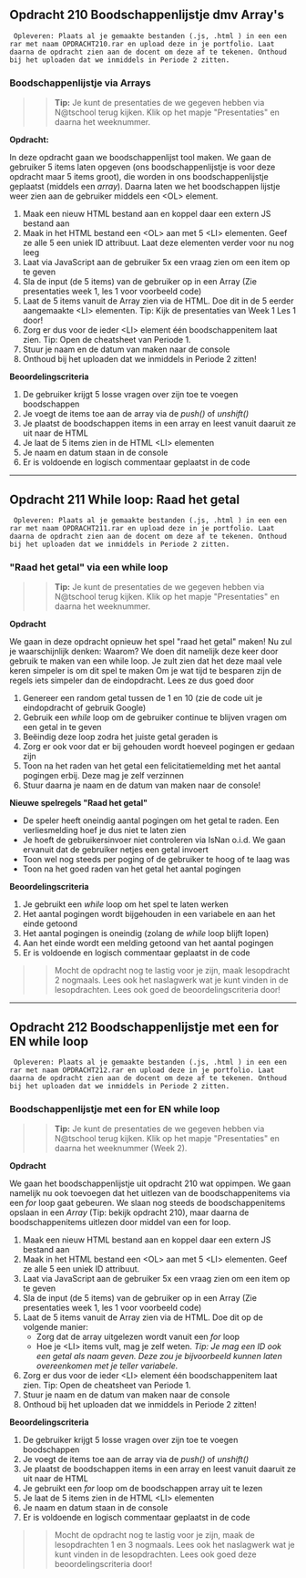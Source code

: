 ## Opdracht 210 Boodschappenlijstje dmv Array's

`` Opleveren: Plaats al je gemaakte bestanden (.js, .html ) in een een rar met naam OPDRACHT210.rar en upload deze in je portfolio. Laat daarna de opdracht zien aan de docent om deze af te tekenen. Onthoud bij het uploaden dat we inmiddels in Periode 2 zitten.``

### Boodschappenlijstje via Arrays

>> **Tip:** Je kunt de presentaties de we gegeven hebben via N@tschool terug kijken. Klik op het mapje "Presentaties" en daarna het weeknummer.

**Opdracht:**

In deze opdracht gaan we boodschappenlijst tool maken. We gaan de gebruiker 5 items laten opgeven (ons boodschappenlijstje is voor deze opdracht maar 5 items groot), die worden in ons boodschappenlijstje geplaatst (middels een *array*).
Daarna laten we het boodschappen lijstje weer zien aan de gebruiker middels een &lt;OL&gt; element.

1. Maak een nieuw HTML bestand aan en koppel daar een extern JS bestand aan
2. Maak in het HTML bestand een &lt;OL&gt; aan met 5 &lt;LI&gt; elementen. Geef ze alle 5 een uniek ID attribuut. Laat deze elementen verder voor nu nog leeg
2. Laat via JavaScript aan de gebruiker 5x een vraag zien om een item op te geven
3. Sla de input (de 5 items) van de gebruiker op in een Array (Zie presentaties week 1, les 1 voor voorbeeld code)
4. Laat de 5 items vanuit de Array zien via de HTML. Doe dit in de 5 eerder aangemaakte &lt;LI&gt; elementen. Tip: Kijk de presentaties van Week 1 Les 1 door!
5. Zorg er dus voor de ieder &lt;LI&gt; element één boodschappenitem laat zien. Tip: Open de cheatsheet van Periode 1.
5. Stuur je naam en de datum van maken naar de console
6. Onthoud bij het uploaden dat we inmiddels in Periode 2 zitten!

**Beoordelingscriteria**
1. De gebruiker krijgt 5 losse vragen over zijn toe te voegen boodschappen
1. Je voegt de items toe aan de array via de *push()* of *unshift()*
2. Je plaatst de boodschappen items in een array en leest vanuit daaruit ze uit naar de HTML
3. Je laat de 5 items zien in de HTML &lt;LI&gt; elementen
4. Je naam en datum staan in de console
5. Er is voldoende en logisch commentaar geplaatst in de code

---

## Opdracht 211 While loop: Raad het getal

`` Opleveren: Plaats al je gemaakte bestanden (.js, .html ) in een een rar met naam OPDRACHT211.rar en upload deze in je portfolio. Laat daarna de opdracht zien aan de docent om deze af te tekenen. Onthoud bij het uploaden dat we inmiddels in Periode 2 zitten.``

### "Raad het getal" via een while loop

>> **Tip:** Je kunt de presentaties de we gegeven hebben via N@tschool terug kijken. Klik op het mapje "Presentaties" en daarna het weeknummer.

**Opdracht**

We gaan in deze opdracht opnieuw het spel "raad het getal" maken! Nu zul je waarschijnlijk denken: Waarom? 
We doen dit namelijk deze keer door gebruik te maken van een while loop. Je zult zien dat het deze maal vele keren simpeler is om dit spel te maken
Om je wat tijd te besparen zijn de regels iets simpeler dan de eindopdracht. Lees ze dus goed door

1. Genereer een random getal tussen de 1 en 10 (zie de code uit je eindopdracht of gebruik Google)
2. Gebruik een *while* loop om de gebruiker continue te blijven vragen om een getal in te geven
3. Beëindig deze loop zodra het juiste getal geraden is
4. Zorg er ook voor dat er bij gehouden wordt hoeveel pogingen er gedaan zijn
5. Toon na het raden van het getal een felicitatiemelding met het aantal pogingen erbij. Deze mag je zelf verzinnen
6. Stuur daarna je naam en de datum van maken naar de console!

**Nieuwe spelregels "Raad het getal"**
- De speler heeft oneindig aantal pogingen om het getal te raden. Een verliesmelding hoef je dus niet te laten zien
- Je hoeft de gebruikersinvoer niet controleren via IsNan o.i.d. We gaan ervanuit dat de gebruiker netjes een getal invoert
- Toon wel nog steeds per poging of de gebruiker te hoog of te laag was
- Toon na het goed raden van het getal het aantal pogingen

**Beoordelingscriteria**
1. Je gebruikt een *while* loop om het spel te laten werken
2. Het aantal pogingen wordt bijgehouden in een variabele en aan het einde getoond
3. Het aantal pogingen is oneindig (zolang de *while* loop blijft lopen)
4. Aan het einde wordt een melding getoond van het aantal pogingen
5. Er is voldoende en logisch commentaar geplaatst in de code

>> Mocht de opdracht nog te lastig voor je zijn, maak lesopdracht 2 nogmaals. Lees ook het naslagwerk wat je kunt vinden in de lesopdrachten. Lees ook goed de beoordelingscriteria door!


---

## Opdracht 212 Boodschappenlijstje met een for EN while loop

`` Opleveren: Plaats al je gemaakte bestanden (.js, .html ) in een een rar met naam OPDRACHT212.rar en upload deze in je portfolio. Laat daarna de opdracht zien aan de docent om deze af te tekenen. Onthoud bij het uploaden dat we inmiddels in Periode 2 zitten.``

### Boodschappenlijstje met een for EN while loop

>> **Tip:** Je kunt de presentaties de we gegeven hebben via N@tschool terug kijken. Klik op het mapje "Presentaties" en daarna het weeknummer (Week 2). 

**Opdracht**

We gaan het boodschappenlijstje uit opdracht 210 wat oppimpen. We gaan namelijk nu ook toevoegen dat het uitlezen van de boodschappenitems via een *for* loop gaat gebeuren.
We slaan nog steeds de boodschappenitems opslaan in een *Array* (Tip: bekijk opdracht 210), maar daarna de boodschappenitems uitlezen door middel van een for loop.

1. Maak een nieuw HTML bestand aan en koppel daar een extern JS bestand aan
2. Maak in het HTML bestand een &lt;OL&gt; aan met 5 &lt;LI&gt; elementen. Geef ze alle 5 een uniek ID attribuut.
2. Laat via JavaScript aan de gebruiker 5x een vraag zien om een item op te geven
3. Sla de input (de 5 items) van de gebruiker op in een Array (Zie presentaties week 1, les 1 voor voorbeeld code)
4. Laat de 5 items vanuit de Array zien via de HTML. Doe dit op de volgende manier:
	- Zorg dat de array uitgelezen wordt vanuit een *for* loop
	- Hoe je &lt;LI&gt; items vult, mag je zelf weten. *Tip: Je mag een ID ook een getal als naam geven. Deze zou je bijvoorbeeld kunnen laten overeenkomen met je teller variabele.*
5. Zorg er dus voor de ieder &lt;LI&gt; element één boodschappenitem laat zien. Tip: Open de cheatsheet van Periode 1.
5. Stuur je naam en de datum van maken naar de console
6. Onthoud bij het uploaden dat we inmiddels in Periode 2 zitten!

**Beoordelingscriteria**
1. De gebruiker krijgt 5 losse vragen over zijn toe te voegen boodschappen
1. Je voegt de items toe aan de array via de *push()* of *unshift()*
2. Je plaatst de boodschappen items in een array en leest vanuit daaruit ze uit naar de HTML
3. Je gebruikt een *for* loop om de boodschappen array uit te lezen
4. Je laat de 5 items zien in de HTML &lt;LI&gt; elementen
4. Je naam en datum staan in de console 
5. Er is voldoende en logisch commentaar geplaatst in de code

>> Mocht de opdracht nog te lastig voor je zijn, maak de lesopdrachten 1 en 3 nogmaals. Lees ook het naslagwerk wat je kunt vinden in de lesopdrachten. Lees ook goed deze beoordelingscriteria door!


